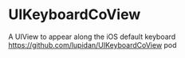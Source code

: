 # UIKeyboardCoView
A UIView to appear along the iOS default keyboard   https://github.com/lupidan/UIKeyboardCoView pod
